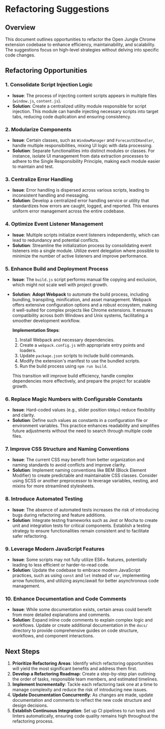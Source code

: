 # Refactoring Suggestions

## Overview

This document outlines opportunities to refactor the Open Jungle Chrome extension codebase to enhance efficiency, maintainability, and scalability. The suggestions focus on high-level strategies without delving into specific code changes.

## Refactoring Opportunities

### 1. Consolidate Script Injection Logic

- **Issue**: The process of injecting content scripts appears in multiple files (`window.js`, `content.js`).
- **Solution**: Create a centralized utility module responsible for script injection. This module can handle injecting necessary scripts into target tabs, reducing code duplication and ensuring consistency.

### 2. Modularize Components

- **Issue**: Certain classes, such as `WindowManager` and `ForecastUIHandler`, handle multiple responsibilities, mixing UI logic with data processing.
- **Solution**: Separate functionalities into distinct modules or classes. For instance, isolate UI management from data extraction processes to adhere to the Single Responsibility Principle, making each module easier to maintain and test.

### 3. Centralize Error Handling

- **Issue**: Error handling is dispersed across various scripts, leading to inconsistent handling and messaging.
- **Solution**: Develop a centralized error handling service or utility that standardizes how errors are caught, logged, and reported. This ensures uniform error management across the entire codebase.

### 4. Optimize Event Listener Management

- **Issue**: Multiple scripts initialize event listeners independently, which can lead to redundancy and potential conflicts.
- **Solution**: Streamline the initialization process by consolidating event listeners into a single module. Utilize event delegation where possible to minimize the number of active listeners and improve performance.

### 5. Enhance Build and Deployment Process

- **Issue**: The `build.js` script performs manual file copying and exclusion, which might not scale well with project growth.
- **Solution**: **Adopt Webpack** to automate the build process, including bundling, transpiling, minification, and asset management. Webpack offers extensive configuration options and a robust ecosystem, making it well-suited for complex projects like Chrome extensions. It ensures compatibility across both Windows and Unix systems, facilitating a smoother development workflow.

  **Implementation Steps**:
  
  1. Install Webpack and necessary dependencies.
  2. Create a `webpack.config.js` with appropriate entry points and loaders.
  3. Update `package.json` scripts to include build commands.
  4. Modify the extension's manifest to use the bundled scripts.
  5. Run the build process using `npm run build`.
  
  This transition will improve build efficiency, handle complex dependencies more effectively, and prepare the project for scalable growth.

### 6. Replace Magic Numbers with Configurable Constants

- **Issue**: Hard-coded values (e.g., slider position `690px`) reduce flexibility and clarity.
- **Solution**: Define such values as constants in a configuration file or environment variables. This practice enhances readability and simplifies future adjustments without the need to search through multiple code files.

### 7. Improve CSS Structure and Naming Conventions

- **Issue**: The current CSS may benefit from better organization and naming standards to avoid conflicts and improve clarity.
- **Solution**: Implement naming conventions like BEM (Block Element Modifier) to create predictable and maintainable CSS classes. Consider using SCSS or another preprocessor to leverage variables, nesting, and mixins for more streamlined stylesheets.

### 8. Introduce Automated Testing

- **Issue**: The absence of automated tests increases the risk of introducing bugs during refactoring and feature additions.
- **Solution**: Integrate testing frameworks such as Jest or Mocha to create unit and integration tests for critical components. Establish a testing strategy to ensure functionalities remain consistent and to facilitate safer refactoring.

### 9. Leverage Modern JavaScript Features

- **Issue**: Some scripts may not fully utilize ES6+ features, potentially leading to less efficient or harder-to-read code.
- **Solution**: Update the codebase to embrace modern JavaScript practices, such as using `const` and `let` instead of `var`, implementing arrow functions, and utilizing async/await for better asynchronous code management.

### 10. Enhance Documentation and Code Comments

- **Issue**: While some documentation exists, certain areas could benefit from more detailed explanations and comments.
- **Solution**: Expand inline code comments to explain complex logic and workflows. Update or create additional documentation in the `docs/` directory to provide comprehensive guides on code structure, workflows, and component interactions.

## Next Steps

1. **Prioritize Refactoring Areas**: Identify which refactoring opportunities will yield the most significant benefits and address them first.
2. **Develop a Refactoring Roadmap**: Create a step-by-step plan outlining the order of tasks, responsible team members, and estimated timelines.
3. **Implement Incrementally**: Tackle each refactoring task one at a time to manage complexity and reduce the risk of introducing new issues.
4. **Update Documentation Concurrently**: As changes are made, update documentation and comments to reflect the new code structure and design decisions.
5. **Establish Continuous Integration**: Set up CI pipelines to run tests and linters automatically, ensuring code quality remains high throughout the refactoring process.
